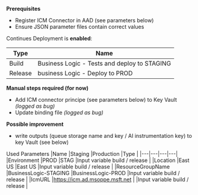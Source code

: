 **Prerequisites**
- Register ICM Connector in AAD (see parameters below)
- Ensure JSON parameter files contain correct values

Continues Deployment is **enabled**:

|Type | Name |  
|---|---|
|Build | Business Logic - Tests and deploy to STAGING |
|Release | business Logic - Deploy to PROD |

**Manual steps required (for now)**
- Add ICM connector principe (see parameters below) to Key Vault _(logged as bug)_ 
- Update binding file _(logged as bug)_

**Possible improvement**
- write outputs (queue storage name and key / AI instrumentation key) to key Vault (see below)

Used Parameters
|Name |Staging |Production |Type |
|---|---|---|---|
|Environment |PROD |STAG |Input variable build / release |
|Location |East US |East US |Input variable build / release |
|ResourceGroupName |BusinessLogic-STAGING |BusinessLogic-PROD |Input variable build / release |
|IcmURL |https://icm.ad.msoppe.msft.net | |Input variable build / release |

